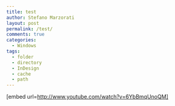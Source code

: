 ```yaml
---
title: test
author: Stefano Marzorati
layout: post
permalink: /test/
comments: true
categories:
  - Windows
tags:
  - folder
  - directory
  - InDesign
  - cache
  - path
---
```


[embed url=http://www.youtube.com/watch?v=6YbBmqUnoQM]
